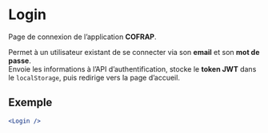 Login
=====

Page de connexion de l’application **COFRAP**.

Permet à un utilisateur existant de se connecter via son **email** et son **mot de passe**.  
Envoie les informations à l’API d’authentification, stocke le **token JWT** dans le `localStorage`, puis redirige vers la page d’accueil.

## Exemple

```jsx
<Login />
